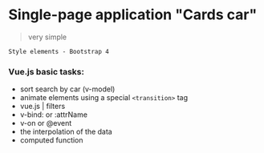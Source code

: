 # Single-page application "Cards car"

> very simple

`Style elements - Bootstrap 4`

### Vue.js basic tasks: 

- sort search by car (v-model)
- animate elements using a special `<transition>` tag
- vue.js | filters
- v-bind: or :attrName
- v-on or @event
- the interpolation of the data
- computed function

